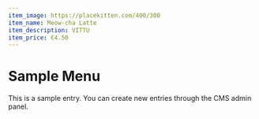 ```yaml
---
item_image: https://placekitten.com/400/300
item_name: Meow-cha Latte
item_description: VITTU
item_price: €4.50
---
```


# Sample Menu

This is a sample entry. You can create new entries through the CMS admin panel.
